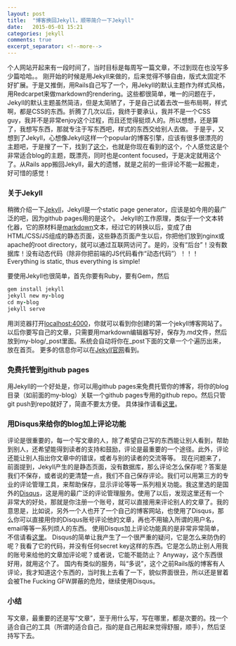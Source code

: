 ```yaml
---
layout: post
title:  "博客换回Jekyll，顺带简介一下Jekyll" 
date:   2015-05-01 15:21
categories: jekyll
comments: true
excerpt_separator: <!--more-->
---
```


个人网站开起来有一段时间了，当时目标是每周写一篇文章，不过到现在也没写多少篇哈哈。。
刚开始的时候是用Jekyll来做的，后来觉得不够自由，版式太固定不好扩展。于是又推倒，用Rails自己写了一个，用Jekyll的默认主题作为样式风格，用Redcarpet来做markdown的rendering。这些都很简单，唯一的问题在于，Jekyll的默认主题虽然简洁，但是太简陋了，于是自己试着去改一些布局啊，样式啊，都是CSS的东西。折腾了几次以后，我终于要承认，我并不是一个CSS guy，我并不是非常enjoy这个过程，而且还觉得挺烦人的。所以想想，还是算了，我想写东西，那就专注于写东西吧，样式的东西交给别人去做。
于是乎，又想到了Jekyll，心想像Jekyll这样一个popular的博客引擎，应该有很多很漂亮的主题吧，于是搜了一下，找到了[这个](http://jekyllthemes.org/themes/hmfaysal-omega-theme/)，也就是你现在看到的这个，个人感觉这是个非常适合blog的主题，既漂亮，同时也是content focused，于是决定就用这个了。从Rails app搬回Jekyll，最大的遗憾，就是之前的一些评论不能一起搬走，好可惜的感觉！

### 关于Jekyll
<!--more-->
稍微介绍一下[Jekyll](http://jekyllrb.com/)，Jekyll是一个static page generator，应该是如今用的最广泛的吧，因为github pages用的是这个。
Jekyll的工作原理，类似于一个文本转化器，它的原材料是[markdown](http://www.chriszou.com/learn-markdown-in-one-minute)文本，经过它的转换以后，变成了由HTML/CSS/JS组成的静态页面，这些静态页面产生以后，你把他们放到nginx或apache的root directory，就可以通过互联网访问了。是的，没有“后台”！没有数据库！没有动态代码（除非你把前端的JS代码看作“动态代码”）！！！Everything is static, thus everything is simple!

要使用Jekyll也很简单，首先你要有Ruby，要有Gem，然后

```Ruby
gem install jekyll
jekyll new my-blog
cd my-blog
jekyll serve
```

用浏览器打开[localhost:4000](localhost:4000)，你就可以看到你创建的第一个jekyll博客网站了。以后你要写自己的文章，只需要用markdown编辑器写好，保存为.md文件，然后放到my-blog/\_post里面。系统会自动将你在\_post下面的文章一个个遍历出来，放在首页。
更多的信息你可以在[Jekyll官网](http://jekyllrb.com)看到。

### 免费托管到github pages
用Jekyll的一个好处是，你可以用github pages来免费托管你的博客，将你的blog目录（如前面的my-blog）关联一个github pages专用的github repo。然后只管git push到repo就好了，简直不要太方便。
具体操作请看[这里](https://help.github.com/articles/using-jekyll-with-pages/)。

### 用Disqus来给你的blog加上评论功能
评论是很重要的，每一个写文章的人，除了希望自己写的东西能让别人看到，帮助到别人，还希望能得到读者的支持和鼓励，评论是最重要的一个途径。此外，评论还能让别人指出你文章中的错误，或者与别的读者的交流等等。
现在问题来了，前面提到，Jekyll产生的是静态页面，没有数据库，那么评论怎么保存呢？答案是我们不保存，或者说的更清楚一点，我们不自己保存评论。我们可以用第三方的专业的评论管理工具，来帮助保存，显示评论等等一系列相关功能。我这里选的是国外的[Disqus](https://disqus.com)，这是用的最广泛的评论管理服务。使用了以后，发现这里还有一个非常大的好处，那就是你注册一个账号，就可以直接用来评论别人的文章了。我的意思是，比如说，另外一个人也开了一个自己的博客网站，也使用了Disqus，那么你可以直接用你的Disqus账号评论他的文章，再也不用输入所谓的用户名，email等等一系列烦人的东西。
使用Disqus加上评论功能真的是非常非常简单，不信请看[这里](https://help.disqus.com/customer/portal/articles/472138-jekyll-installation-instructions)。
Disqus的简单让我产生了一个很严重的疑问，它是怎么来防伪的呢？我看了它的代码，并没有任何secret key这样的东西。它是怎么防止别人用我的账号来给他的文章加评论呢？或者说，它能不能防止？
Anyway，这个东西很好用，就用这个了。
国内有类似的服务，叫“多说”，这个之前Rails版的博客有人评论，我才知道这个东西的，当时我上去看了一下，貌似界面很丑，所以还是冒着会被The Fucking GFW屏蔽的危险，继续使用Disqus。

### 小结
写文章，最重要的还是写“文章”，至于用什么写，写在哪里，都是次要的。找一个适合自己的工具（所谓的适合自己，指的是自己用起来觉得舒服，顺手），然后坚持写下去。
